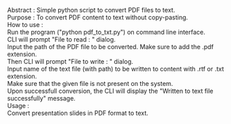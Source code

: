 Abstract : Simple python script to convert PDF files to text.<br>
Purpose : To convert PDF content to text without copy-pasting.<br>
How to use :<br>
Run the program ("python pdf_to_txt.py") on command line interface.<br>
CLI will prompt "File to read : " dialog. <br>
Input the path of the PDF file to be converted. Make sure to add the .pdf extension.<br>
Then CLI will prompt "File to write : " dialog.<br>
Input name of the text file (with path) to be written to content with .rtf or .txt extension.<br>
Make sure that the given file is not present on the system.<br>
Upon successfull conversion, the CLI will display the "Written to text file successfully" message.<br>
Usage :<br>
Convert presentation slides in PDF format to text.<br>
